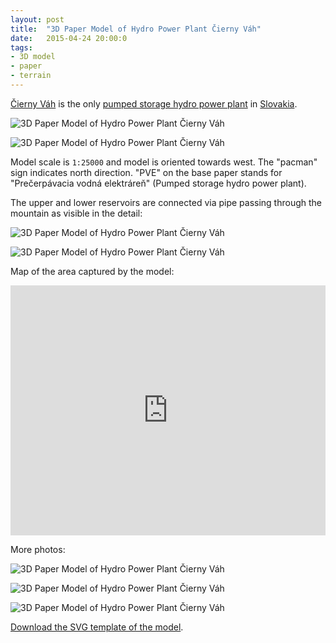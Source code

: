 ```yaml
---
layout: post
title:  "3D Paper Model of Hydro Power Plant Čierny Váh"
date:   2015-04-24 20:00:0
tags:
- 3D model
- paper
- terrain
---
```


 [Čierny Váh](http://www.skcold.sk/priehrady/nova_databaza_priehrad/pve_cierny_vah/) is the only [pumped storage hydro power plant](http://en.wikipedia.org/wiki/Pumped-storage_hydroelectricity) in [Slovakia](http://goo.gl/TOS0Ic). 

![3D Paper Model of Hydro Power Plant Čierny Váh]({{site.baseurl}}/images/2015-04-24-pve-cierny-vah/08.jpg "3D Paper Model of Hydro Power Plant Čierny Váh")

![3D Paper Model of Hydro Power Plant Čierny Váh]({{site.baseurl}}/images/2015-04-24-pve-cierny-vah/cierny-vah.gif "3D Paper Model of Hydro Power Plant Čierny Váh")

Model scale is `1:25000` and model is oriented towards west. The "pacman" sign indicates north direction. "PVE" on the base paper stands for "Prečerpávacia vodná elektráreň" (Pumped storage hydro power plant).

The upper and lower reservoirs are connected via pipe passing through the mountain as visible in the detail:

![3D Paper Model of Hydro Power Plant Čierny Váh]({{site.baseurl}}/images/2015-04-24-pve-cierny-vah/06.jpg "3D Paper Model of Hydro Power Plant Čierny Váh")

![3D Paper Model of Hydro Power Plant Čierny Váh]({{site.baseurl}}/images/2015-04-24-pve-cierny-vah/07.jpg "3D Paper Model of Hydro Power Plant Čierny Váh")

Map of the area captured by the model:

<iframe width="100%" height="400px" frameBorder="0" src="https://umap.openstreetmap.fr/en/map/cierny-vah_37310?scaleControl=false&miniMap=false&scrollWheelZoom=true&zoomControl=true&allowEdit=false&moreControl=true&datalayersControl=true&onLoadPanel=undefined&captionBar=false"></iframe>

More photos:

![3D Paper Model of Hydro Power Plant Čierny Váh]({{site.baseurl}}/images/2015-04-24-pve-cierny-vah/02.jpg "3D Paper Model of Hydro Power Plant Čierny Váh")

![3D Paper Model of Hydro Power Plant Čierny Váh]({{site.baseurl}}/images/2015-04-24-pve-cierny-vah/01.jpg "3D Paper Model of Hydro Power Plant Čierny Váh")

![3D Paper Model of Hydro Power Plant Čierny Váh]({{site.baseurl}}/images/2015-04-24-pve-cierny-vah/04.jpg "3D Paper Model of Hydro Power Plant Čierny Váh")

[Download the SVG template of the model](https://github.com/petervojtek/diy/blob/gh-pages/images/2015-04-24-pve-cierny-vah/cierny-vah.svg).
